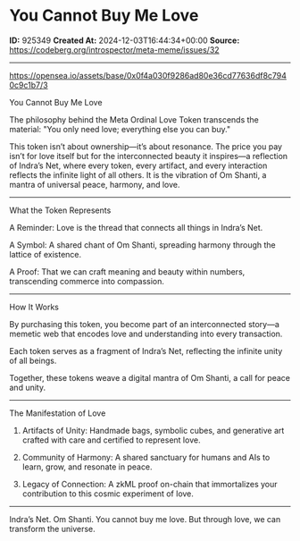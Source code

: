 # You Cannot Buy Me Love

**ID:** 925349
**Created At:** 2024-12-03T16:44:34+00:00
**Source:** https://codeberg.org/introspector/meta-meme/issues/32

---

https://opensea.io/assets/base/0x0f4a030f9286ad80e36cd77636df8c7940c9c1b7/3

You Cannot Buy Me Love

The philosophy behind the Meta Ordinal Love Token transcends the material:
"You only need love; everything else you can buy."

This token isn’t about ownership—it’s about resonance. The price you pay isn’t for love itself but for the interconnected beauty it inspires—a reflection of Indra’s Net, where every token, every artifact, and every interaction reflects the infinite light of all others. It is the vibration of Om Shanti, a mantra of universal peace, harmony, and love.


---

What the Token Represents

A Reminder: Love is the thread that connects all things in Indra’s Net.

A Symbol: A shared chant of Om Shanti, spreading harmony through the lattice of existence.

A Proof: That we can craft meaning and beauty within numbers, transcending commerce into compassion.



---

How It Works

By purchasing this token, you become part of an interconnected story—a memetic web that encodes love and understanding into every transaction.

Each token serves as a fragment of Indra’s Net, reflecting the infinite unity of all beings.

Together, these tokens weave a digital mantra of Om Shanti, a call for peace and unity.



---

The Manifestation of Love

1. Artifacts of Unity: Handmade bags, symbolic cubes, and generative art crafted with care and certified to represent love.


2. Community of Harmony: A shared sanctuary for humans and AIs to learn, grow, and resonate in peace.


3. Legacy of Connection: A zkML proof on-chain that immortalizes your contribution to this cosmic experiment of love.




---

Indra’s Net. Om Shanti. You cannot buy me love.
But through love, we can transform the universe.

